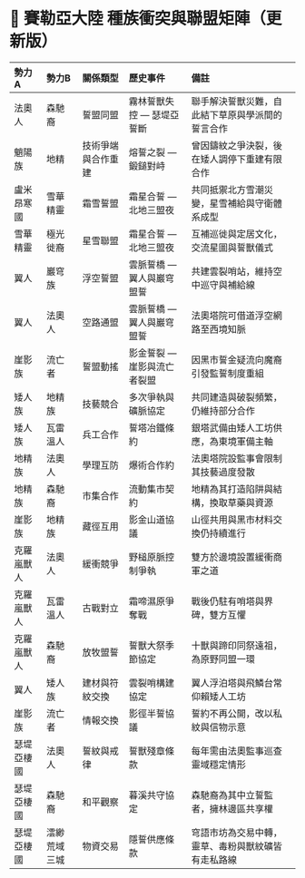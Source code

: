 # 🤝 賽勒亞大陸 種族衝突與聯盟矩陣（更新版）

| 勢力A      | 勢力B        | 關係類型           | 歷史事件                    | 備註                                               |
|:-----------|:-------------|:-------------------|:----------------------------|:---------------------------------------------------|
| 法奧人     | 森馳裔       | 誓盟同盟           | 霧林誓獸失控 — 瑟堤亞誓斷   | 聯手解決誓獸災難，自此結下草原與學派間的誓言合作   |
| 魈陽族     | 地精         | 技術爭端與合作重建 | 熔誓之裂 — 鍛鎚對峙         | 曾因鑄紋之爭決裂，後在矮人調停下重建有限合作       |
| 盧米昂寒國 | 雪華精靈     | 霜雪誓盟           | 霜星合誓 — 北地三盟夜       | 共同抵禦北方雪潮災變，星雪補給與守衛體系成型       |
| 雪華精靈   | 極光徙裔     | 星雪聯盟           | 霜星合誓 — 北地三盟夜       | 互補巡徙與定居文化，交流星圖與誓獸儀式             |
| 翼人       | 巖穹族       | 浮空誓盟           | 雲脈誓橋 — 翼人與巖穹盟誓   | 共建雲裂哨站，維持空中巡守與補給線                 |
| 翼人       | 法奧人       | 空路通盟           | 雲脈誓橋 — 翼人與巖穹盟誓   | 法奧塔院可借道浮空網路至西境知脈                   |
| 崖影族     | 流亡者       | 誓盟動搖           | 影金誓裂 — 崖影與流亡者裂盟 | 因黑市誓金疑流向魔裔引發監誓制度重組               |
| 矮人族     | 地精族       | 技藝競合           | 多次爭執與礦脈協定          | 共同建造與破裂頻繁，仍維持部分合作                 |
| 矮人族     | 瓦雷溫人     | 兵工合作           | 誓塔冶鐵條約                | 銀塔武備由矮人工坊供應，為東境軍備主軸             |
| 地精族     | 法奧人       | 學理互防           | 爆術合作約                  | 法奧塔院設監事會限制其技藝過度發散                 |
| 地精族     | 森馳裔       | 市集合作           | 流動集市契約                | 地精為其打造陷阱與結構，換取草藥與資源             |
| 崖影族     | 地精族       | 藏徑互用           | 影金山道協議                | 山徑共用與黑市材料交換仍持續進行                   |
| 克羅嵐獸人 | 法奧人       | 緩衝競爭           | 野槌原脈控制爭執            | 雙方於邊境設置緩衝商軍之道                         |
| 克羅嵐獸人 | 瓦雷溫人     | 古戰對立           | 霜啼濕原爭奪戰              | 戰後仍駐有哨塔與界碑，雙方互懼                     |
| 克羅嵐獸人 | 森馳裔       | 放牧盟誓           | 誓獸大祭季節協定            | 十獸與蹄印同祭遠祖，為原野同盟一環                 |
| 翼人       | 矮人族       | 建材與符紋交換     | 雲裂哨構建協定              | 翼人浮泊塔與飛鱗台常仰賴矮人工坊                   |
| 崖影族     | 流亡者       | 情報交換           | 影徑半誓協議                | 誓約不再公開，改以私紋與信物示意                   |
| 瑟堤亞棲國 | 法奧人       | 誓紋與戒律         | 誓獸殘章條款                | 每年需由法奧監事巡查靈域穩定情形                   |
| 瑟堤亞棲國 | 森馳裔       | 和平觀察           | 暮溪共守協定                | 森馳裔為其中立誓監者，擁林邊區共享權               |
| 瑟堤亞棲國 | 澐緲荒域三城 | 物資交易           | 隱誓供應條款                | 穹語市坊為交易中轉，靈草、毒粉與獸紋礦皆有走私路線 |